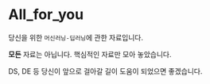 # All_for_you

당신을 위한 `머신러닝-딥러닝`에 관한 자료입니다.

**모든** 자료는 아닙니다. 핵심적인 자료만 모아 놓았습니다.

DS, DE 등 당신이 앞으로 걸아갈 길이  도움이 되었으면 좋겠습니다.
